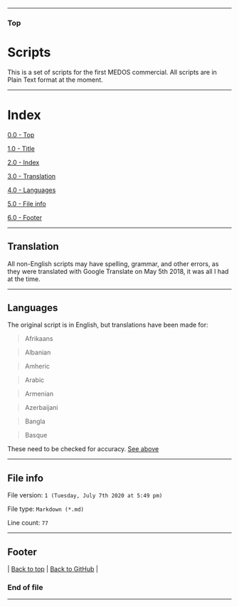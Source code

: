 
***

### Top

# Scripts

This is a set of scripts for the first MEDOS commercial. All scripts are in Plain Text format at the moment.

***

# Index

[0.0 - Top](#Top)

[1.0 - Title](#Scripts)

[2.0 - Index](#Index)

[3.0 - Translation](#Translation)

[4.0 - Languages](#Languages)

[5.0 - File info](#File-info)

[6.0 - Footer](#Footer)

***

## Translation

All non-English scripts may have spelling, grammar, and other errors, as they were translated with Google Translate on May 5th 2018, it was all I had at the time.

***

## Languages

The original script is in English, but translations have been made for:

> Afrikaans

> Albanian

> Amheric

> Arabic

> Armenian

> Azerbaijani

> Bangla

> Basque

These need to be checked for accuracy. [See above](#Translation)

***

## File info

File version: `1 (Tuesday, July 7th 2020 at 5:49 pm)`

File type: `Markdown (*.md)`

Line count: `77`

***

## Footer

| [Back to top](#Top) | [Back to GitHub](https://github.com/) |

### End of file

***
